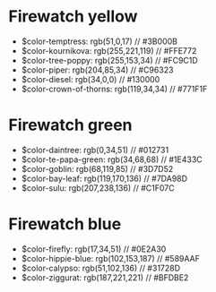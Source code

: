 # Firewatch yellow
- $color-temptress: rgb(51,0,17)               // #3B000B
- $color-kournikova: rgb(255,221,119)          // #FFE772
- $color-tree-poppy: rgb(255,153,34)           // #FC9C1D
- $color-piper: rgb(204,85,34)                 // #C96323
- $color-diesel: rgb(34,0,0)                   // #130000
- $color-crown-of-thorns: rgb(119,34,34)       // #771F1F

# Firewatch green
- $color-daintree: rgb(0,34,51)                // #012731
- $color-te-papa-green: rgb(34,68,68)          // #1E433C
- $color-goblin: rgb(68,119,85)                // #3D7D52
- $color-bay-leaf: rgb(119,170,136)            // #7DA98D
- $color-sulu: rgb(207,238,136)                // #C1F07C

# Firewatch blue
- $color-firefly: rgb(17,34,51)                // #0E2A30
- $color-hippie-blue: rgb(102,153,187)         // #589AAF
- $color-calypso: rgb(51,102,136)              // #31728D
- $color-ziggurat: rgb(187,221,221)            // #BFDBE2
